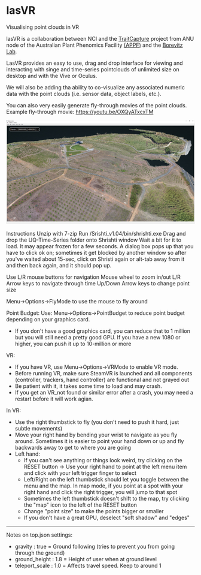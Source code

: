 # lasVR
Visualising point clouds in VR

lasVR is a collaboration between NCI and the [TraitCapture](traitcapture.org) project from ANU node of the Australian Plant Phenomics Facility [(APPF)](http://www.plantphenomics.org.au) and the [Borevitz Lab](http://borevitzlab.anu.edu.au).

LasVR provides an easy to use, drag and drop interface for viewing and interacting with singe and time-series pointclouds of unlimited size on desktop and with the Vive or Oculus. 

We will also be adding tha ability to co-visualize any associated numeric data with the point clouds (i.e. sensor data, object labels, etc.).

You can also very easily generate fly-through movies of the point clouds. 
Example fly-through movie: https://youtu.be/OXQyATxcxTM



![Sample screen capture in desktop mode](/media/Shristi-screen-cap-1.jpg)


Instructions
Unzip with 7-zip
Run /Srishti_v1.04/bin/shrishti.exe 
Drag and drop the UQ-Time-Series folder onto Shrishti window
Wait a bit for it to load. It may appear frozen for a few seconds. A dialog box pops up that you have to click ok on; sometimes it get blocked by another window so after you've waited about 15-sec, click on Shristi again or alt-tab away from it and then back again, and it should pop up.

Use L/R mouse buttons for navigation
Mouse wheel to zoom in/out
L/R Arrow keys to navigate through time
Up/Down Arrow keys to change point size

Menu->Options->FlyMode to use the mouse to fly around

Point Budget:
Use: Menu->Options->PointBudget to reduce point budget depending on your graphics card. 
* If you don't have a good graphics card, you can reduce that to 1 million but you will still need a pretty good GPU. If you have a new 1080 or higher, you can push it up to 10-million or more

VR:
* If you have VR, use Menu->Options->VRMode to enable VR mode.
* Before running VR, make sure SteamVR is launched and all components (controller, trackers, hand controller) are functional and not grayed out
* Be patient with it, it takes some time to load and may crash.
* If you get an VR_not found or similar error after a crash, you may need a restart before it will work agian.

In VR:
* Use the right thumbstick to fly (you don't need to push it hard, just subtle movements)
* Move your right hand by bending your wrist to navigate as you fly around. Sometimes it is easier to point your hand down or up and fly backwards away to get to where you are going
* Left hand: 
   - If you can't see anything or things look weird, try clicking on the RESET button -> Use your right hand to point at the left menu item and click with your left trigger finger to select
   - Left/Right on the left thumbstick should let you toggle between the menu and the map. In map mode, if you point at a spot with your right hand and click the right trigger, you will jump to that spot
   - Sometimes the left thumbstick doesn't shift to the map, try clicking the "map" icon to the left of the RESET button
   - Change "point size" to make the points bigger or smaller
   - If you don't have a great GPU, deselect "soft shadow" and "edges"

----------------------------------------------------------------
Notes on top.json settings:
* gravity : true = Ground following (tries to prevent you from going through the ground)
* ground_height : 1.8  = Height of user when at ground level
* teleport_scale : 1.0  = Affects travel speed. Keep to around 1
